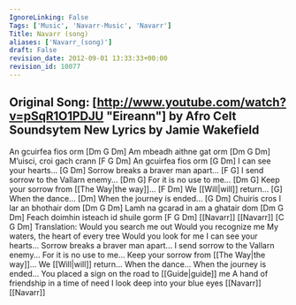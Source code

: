 ```yaml
---
IgnoreLinking: False
Tags: ['Music', 'Navarr-Music', 'Navarr']
Title: Navarr (song)
aliases: ['Navarr_(song)']
draft: False
revision_date: 2012-09-01 13:33:33+00:00
revision_id: 10077
---
```


Original Song: [http://www.youtube.com/watch?v=pSqR1O1PDJU "Eireann"] by Afro Celt Soundsytem
New Lyrics by Jamie Wakefield
-------------------
An gcuirfea fios orm  [Dm G Dm]
Am mbeadh aithne gat orm [Dm G Dm]
M’uisci, croi gach crann [F G Dm]
An gcuirfea fios orm [G Dm]
I can see your hearts... [G Dm]
Sorrow breaks a braver man apart... [F G]
I send sorrow to the Vallarn enemy...  [Dm G]
For it is no use to me... [Dm G]
Keep your sorrow from [[The Way|the way]]... [F Dm]
We [[Will|will]] return... [G]
When the dance... [Dm]
When the journey is ended... [G Dm]
Chuiris cros I lar an bhothair dom [Dm G Dm]
Lamh na gcarad in am a ghatair dom [Dm G Dm]
Feach doimhin isteach id shuile gorm [F G Dm] 
[[Navarr]] [[Navarr]] [C G Dm]
Translation:
Would you search me out
Would you recognize me
My waters, the heart of every tree
Would you look for me
I can see your hearts... 
Sorrow breaks a braver man apart... 
I send sorrow to the Vallarn enemy... 
For it is no use to me... 
Keep your sorrow from [[The Way|the way]]... 
We [[Will|will]] return... 
When the dance... 
When the journey is ended...
You placed a sign on the road to [[Guide|guide]] me
A hand of friendship in a time of need
I look deep into your blue eyes
[[Navarr]] [[Navarr]]